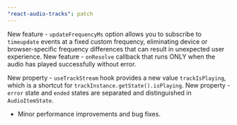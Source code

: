 ```yaml
---
"react-audio-tracks": patch
---
```


New feature - `updateFrequencyMs` option allows you to subscribe to `timeupdate` events at a fixed custom frequency, eliminating device or browser-specific frequency differences that can result in unexpected user experience.
New feature - `onResolve` callback that runs ONLY when the audio has played successfully without error.

New property - `useTrackStream` hook provides a new value `trackIsPlaying`, which is a shortcut for `trackInstance.getState().isPlaying`.
New property - `error` state and `ended` states are separated and distinguished in `AudioItemState`.

+ Minor performance improvements and bug fixes.

